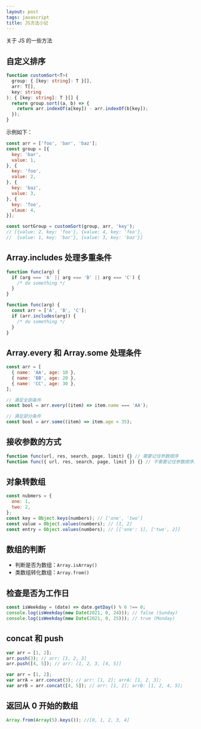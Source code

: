 ```yaml
---
layout: post
tags: javascript
title: JS方法小记
---
```


关于 JS 的一些方法

## 自定义排序

```ts
function customSort<T>(
  group: { [key: string]: T }[],
  arr: T[],
  key: string
): { [key: string]: T }[] {
  return group.sort((a, b) => {
    return arr.indexOf(a[key]) - arr.indexOf(b[key]);
  });
}
```

示例如下：

```js
const arr = ['foo', 'bar', 'baz'];
const group = [{
  key: 'bar',
  value: 1,
}, {
  key: 'foo',
  value: 2,
}, {
  key: 'baz',
  value: 3,
}, {
  key: 'foo',
  vlaue: 4,
}];

const sortGroup = customSort(group, arr, 'key');
// [{value: 2, key: 'foo'}, {value: 4, key: 'foo'},
//  {value: 1, key: 'bar'}, {value: 3, key: 'baz'}]
```

## Array.includes 处理多重条件

```js
function func(arg) {
  if (arg === 'A' || arg === 'B' || arg === 'C') {
    /* do something */
  }
}

function func(arg) {
  const arr = ['A', 'B', 'C'];
  if (arr.includes(arg)) {
    /* do something */
  }
}
```

## Array.every 和 Array.some 处理条件

```js
const arr = [
  { name: 'AA', age: 10 },
  { name: 'BB', age: 20 },
  { name: 'CC', age: 30 },
];

// 满足全部条件
const bool = arr.every((item) => item.name === 'AA');

// 满足部分条件
const bool = arr.some((item) => item.age < 35);
```

## 接收参数的方式

```js
function func(url, res, search, page, limit) {} // 需要记住参数顺序
function func({ url, res, search, page, limit }) {} // 不需要记住参数顺序，记参数名称
```

## 对象转数组

```js
const nubmers = {
  one: 1,
  two: 2,
};
const key = Object.keys(numbers); // ['one', 'two']
const value = Object.values(numbers); // [1, 2]
const entry = Object.values(numbers); // [['one': 1], ['two', 2]]
```

## 数组的判断

- 判断是否为数组：`Array.isArray()`
- 类数组转化数组：`Array.from()`

## 检查是否为工作日

```js
const isWeekday = (date) => date.getDay() % 6 !== 0;
console.log(isWeekday(new Date(2021, 0, 24))); // false (Sunday)
console.log(isWeekday(new Date(2021, 0, 25))); // true (Monday)
```

## concat 和 push

```js
var arr = [1, 2];
arr.push(3); // arr: [1, 2, 3]
arr.push([4, 5]); // arr: [1, 2, 3, [4, 5]]
```

```js
var arr = [1, 2];
var arrA = arr.concat(3); // arr: [1, 2]; arrA: [1, 2, 3];
var arrB = arr.concat([4, 5]); // arr: [1, 2]; arrB: [1, 2, 4, 5];
```

## 返回从 0 开始的数组

```js
Array.from(Array(5).keys()); //[0, 1, 2, 3, 4]
```
